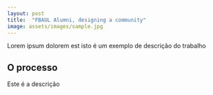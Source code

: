 ```yaml
---
layout: post
title:  "FBAUL Alumni, designing a community"
image: assets/images/sample.jpg
---
```


Lorem ipsum dolorem est isto é um exemplo de descrição do trabalho

## O processo
Este é a descrição